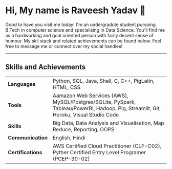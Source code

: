 # Hi, My name is Raveesh Yadav 👋

Good to have you visit me today! I'm an undergradute student pursuing B.Tech in computer science and specialising in Data Science. You'll find me as a hardworking and goal oriented person with fairly decent sense of humour. My skil stack and related achievements can be found below. Feel free to message me or connect over my social handles!

----

## Skills and Achievements
| | |
| --- | --- |
|**Languages** | Python, SQL, Java, Shell, C, C++, PigLatin, HTML, CSS |
|**Tools** | Aamazon Web Services (AWS), MySQL/Postgres/SQLite, PySpark, Tableau/PowerBI, Hadoop, Pig, Streamlit, Git, Heroku, Visual Studio Code |
|**Skills** | Big Data, Data Analysis and Visualisation, Map Reduce, Reporting, OOPS|
|**Communication** | English, Hindi |
|**Certifications** | AWS Certified Cloud Practitioner (CLF-C02), Pyther Certified Entry Level Programer (PCEP-30-02) | 
